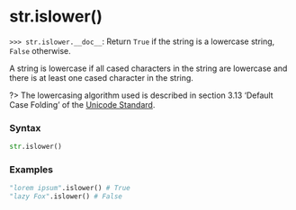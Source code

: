 # str.islower()

`>>> str.islower.__doc__`: Return `True` if the string is a lowercase string, `False` otherwise.

A string is lowercase if all cased characters in the string are lowercase and there is at least one cased character in the string.

?> The lowercasing algorithm used is described in section 3.13 ‘Default Case Folding’ of the [Unicode Standard](https://www.unicode.org/versions/Unicode15.0.0/ch03.pdf).

### Syntax

```python
str.islower()
```

### Examples

```python
"lorem ipsum".islower() # True
"lazy Fox".islower() # False
```
